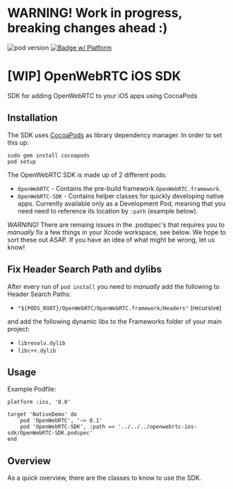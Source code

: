 # WARNING! Work in progress, breaking changes ahead :)
![pod version](https://img.shields.io/cocoapods/v/OpenWebRTC.svg) [![Badge w/ Platform](http://img.shields.io/cocoapods/p/OpenWebRTC.svg?style=flat)](https://cocoadocs.org/docsets/OpenWebRTC)

# [WIP] OpenWebRTC iOS SDK
SDK for adding OpenWebRTC to your iOS apps using CocoaPods 


## Installation

The SDK uses [CocoaPods](http://cocoapods.org) as library dependency manager. In order to set this up:

    sudo gem install cocoapods
    pod setup

The OpenWebRTC SDK is made up of 2 different pods:

* `OpenWebRTC` - Contains the pre-build framework `OpenWebRTC.framework`.
* `OpenWebRTC-SDK` - Contains helper classes for quickly developing native apps. Currently available only as a Development Pod, meaning that you need need to reference its location by `:path` (example below).

*WARNING!* There are remaing issues in the .podspec's that requires you to _manually_ fix a few things in your Xcode workspace, see below. We hope to sort these out ASAP. If you have an idea of what might be wrong, let us know!

## Fix Header Search Path and dylibs
After every run of `pod install` you need to _manually_ add the following to Header Search Paths:
* `"${PODS_ROOT}/OpenWebRTC/OpenWebRTC.framework/Headers"` (recursive)

and add the following dynamic libs to the Frameworks folder of your main project:
* `libresolv.dylib`
* `libc++.dylib`

## Usage
Example Podfile:
```
platform :ios, '8.0'

target 'NativeDemo' do
    pod 'OpenWebRTC', '~> 0.1'
    pod 'OpenWebRTC-SDK', :path => '../../../openwebrtc-ios-sdk/OpenWebRTC-SDK.podspec'
end
```

## Overview

As a quick overview, there are the classes to know to use the SDK.
